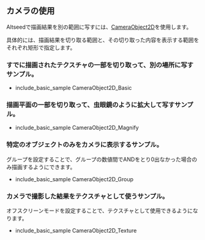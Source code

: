 
## カメラの使用

Altseedで描画結果を別の範囲に写すには、[CameraObject2D](./../Reference/2D/GeometryObject2D.md)を使用します。

具体的には、描画結果を切り取る範囲と、その切り取った内容を表示する範囲をそれぞれ矩形で指定します。

### すでに描画されたテクスチャの一部を切り取って、別の場所に写すサンプル。

* include_basic_sample CameraObject2D_Basic

### 描画平面の一部を切り取って、虫眼鏡のように拡大して写すサンプル。

* include_basic_sample CameraObject2D_Magnify

### 特定のオブジェクトのみをカメラに表示するサンプル。

グループを設定することで、グループの数値間でANDをとり0出なかった場合のみ描画するようにできます。

* include_basic_sample CameraObject2D_Group

### カメラで撮影した結果をテクスチャとして使うサンプル。

オフスクリーンモードを設定することで、テクスチャとして使用できるようになります。

* include_basic_sample CameraObject2D_Texture

